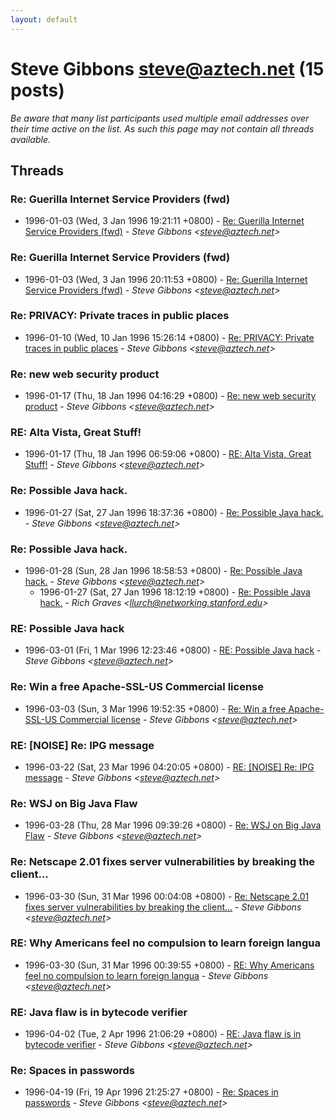```yaml
---
layout: default
---
```


# Steve Gibbons <steve@aztech.net> (15 posts)

_Be aware that many list participants used multiple email addresses over their time active on the list. As such this page may not contain all threads available._

## Threads

### Re: Guerilla Internet Service Providers (fwd)
+ 1996-01-03 (Wed, 3 Jan 1996 19:21:11 +0800) - [Re: Guerilla Internet Service Providers (fwd)](/archive/1996/01/6e6373574cb8fc24567d45a403da2cb17a392d404878a55357c5e67e47f14eaf) - _Steve Gibbons \<steve@aztech.net\>_

### Re: Guerilla Internet Service Providers (fwd)
+ 1996-01-03 (Wed, 3 Jan 1996 20:11:53 +0800) - [Re: Guerilla Internet Service Providers (fwd)](/archive/1996/01/152e2ff388d6d79fe35e4defd1b3c8f1e3431ef939dd69428fbce9cae3221bbd) - _Steve Gibbons \<steve@aztech.net\>_

### Re: PRIVACY: Private traces in public places
+ 1996-01-10 (Wed, 10 Jan 1996 15:26:14 +0800) - [Re: PRIVACY: Private traces in public places](/archive/1996/01/4c779caa1a77cf50cab4921e2637e22c7aeefe236b46563960570b4b97ad422c) - _Steve Gibbons \<steve@aztech.net\>_

### Re: new web security product
+ 1996-01-17 (Thu, 18 Jan 1996 04:16:29 +0800) - [Re: new web security product](/archive/1996/01/7c92db1e686d2a3a0c9afe42a9fb6906a82288e15b3ed634b448ef698ab9c5f9) - _Steve Gibbons \<steve@aztech.net\>_

### RE: Alta Vista, Great Stuff!
+ 1996-01-17 (Thu, 18 Jan 1996 06:59:06 +0800) - [RE: Alta Vista, Great Stuff!](/archive/1996/01/187393af6863295e237315efcb17119058171983fff14d7073584e9f1db01ccf) - _Steve Gibbons \<steve@aztech.net\>_

### Re: Possible Java hack.
+ 1996-01-27 (Sat, 27 Jan 1996 18:37:36 +0800) - [Re: Possible Java hack.](/archive/1996/01/9b5c3729d6f08c6e5aa9faae73b213a1c1656ad1e9a5cd8b9eca058e14e15758) - _Steve Gibbons \<steve@aztech.net\>_

### Re: Possible Java hack.
+ 1996-01-28 (Sun, 28 Jan 1996 18:58:53 +0800) - [Re: Possible Java hack.](/archive/1996/01/716f8b833d4e1e90197260070ba89bb1fcd7e015684ef6a593509c73ae885bb5) - _Steve Gibbons \<steve@aztech.net\>_
  + 1996-01-27 (Sat, 27 Jan 1996 18:12:19 +0800) - [Re: Possible Java hack.](/archive/1996/01/78c98996b993163d811d7e5b72b3d16336c7a6c5f0c0ac604faf0654ac509dd8) - _Rich Graves \<llurch@networking.stanford.edu\>_

### RE: Possible Java hack
+ 1996-03-01 (Fri, 1 Mar 1996 12:23:46 +0800) - [RE: Possible Java hack](/archive/1996/03/4310b2b694cc81660d44e32ee70614fe0e18817bc17a3093a85ad8b41cebee15) - _Steve Gibbons \<steve@aztech.net\>_

### Re: Win a free Apache-SSL-US Commercial license
+ 1996-03-03 (Sun, 3 Mar 1996 19:52:35 +0800) - [Re: Win a free Apache-SSL-US Commercial license](/archive/1996/03/4154bbc6c7f57d3194fe9fa45ffa170199e171072d34bd4761f6b41fcbad6348) - _Steve Gibbons \<steve@aztech.net\>_

### RE: [NOISE] Re: IPG message
+ 1996-03-22 (Sat, 23 Mar 1996 04:20:05 +0800) - [RE: [NOISE] Re: IPG message](/archive/1996/03/5c1ccb336d5b887a3de73422526bbb08f323916d65fcb0c8659157fdbcf76699) - _Steve Gibbons \<steve@aztech.net\>_

### Re: WSJ on Big Java Flaw
+ 1996-03-28 (Thu, 28 Mar 1996 09:39:26 +0800) - [Re: WSJ on Big Java Flaw](/archive/1996/03/c361bfdbc4d09f58edbecb86cd5a76feced601a5dd3e5159f8dd6b7e93a05b33) - _Steve Gibbons \<steve@aztech.net\>_

### Re: Netscape 2.01 fixes server vulnerabilities by breaking the        client...
+ 1996-03-30 (Sun, 31 Mar 1996 00:04:08 +0800) - [Re: Netscape 2.01 fixes server vulnerabilities by breaking the        client...](/archive/1996/03/cd73a5413f47924c00a06201bf418fed6294181ec307586c028498d6e8c3ee1a) - _Steve Gibbons \<steve@aztech.net\>_

### RE: Why Americans feel no compulsion to learn foreign langua
+ 1996-03-30 (Sun, 31 Mar 1996 00:39:55 +0800) - [RE: Why Americans feel no compulsion to learn foreign langua](/archive/1996/03/82cbc2ab5e16d2c4d767a21e479a8ca652e733fb866c89a3daf3920ab57d4796) - _Steve Gibbons \<steve@aztech.net\>_

### RE: Java flaw is in bytecode verifier
+ 1996-04-02 (Tue, 2 Apr 1996 21:06:29 +0800) - [RE: Java flaw is in bytecode verifier](/archive/1996/04/ad2a6a2a62ad83d318f585fd656f415230518a276acb3724548074f7857e0e3d) - _Steve Gibbons \<steve@aztech.net\>_

### Re: Spaces in passwords
+ 1996-04-19 (Fri, 19 Apr 1996 21:25:27 +0800) - [Re: Spaces in passwords](/archive/1996/04/9a66ad9e043423876cf1c78564f3227019a48f70e413cdc56f185c46788617e2) - _Steve Gibbons \<steve@aztech.net\>_


